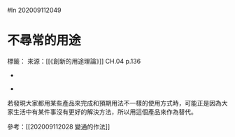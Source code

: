 #ln 202009112049
# 不尋常的用途
標籤： 
來源：[[《創新的用途理論》]] CH.04 p.136

-

>

-

若發現大家都用某些產品來完成和預期用法不一樣的使用方式時，可能正是因為大家生活中有某件事沒有更好的解決方法，所以用這個產品來作為替代。

參考：[[202009112028 變通的作法]]
